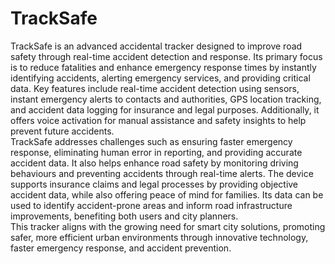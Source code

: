 # TrackSafe
TrackSafe is an advanced accidental tracker designed to improve road safety through real-time accident detection and response. Its primary focus is to reduce fatalities and enhance emergency response times by instantly identifying accidents, alerting emergency services, and providing critical data. Key features include real-time accident detection using sensors, instant emergency alerts to contacts and authorities, GPS location tracking, and accident data logging for insurance and legal purposes. Additionally, it offers voice activation for manual assistance and safety insights to help prevent future accidents.<br>
TrackSafe addresses challenges such as ensuring faster emergency response, eliminating human error in reporting, and providing accurate accident data. It also helps enhance road safety by monitoring driving behaviours and preventing accidents through real-time alerts. The device supports insurance claims and legal processes by providing objective accident data, while also offering peace of mind for families. Its data can be used to identify accident-prone areas and inform road infrastructure improvements, benefiting both users and city planners.<br>
This tracker aligns with the growing need for smart city solutions, promoting safer, more efficient urban environments through innovative technology, faster emergency response, and accident prevention.<br>
